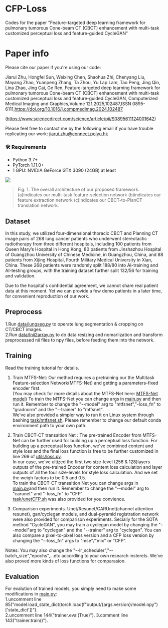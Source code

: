 # CFP-Loss
Codes for the paper "Feature-targeted deep learning framework for pulmonary tumorous Cone-beam CT (CBCT) enhancement with multi-task customized perceptual loss and feature-guided CycleGAN"

# Paper info
Please cite our paper if you're using our code: 

Jiarui Zhu, Hongfei Sun, Weixing Chen, Shaohua Zhi, Chenyang Liu, Mayang Zhao, Yuanpeng Zhang, Ta Zhou, Yu Lap Lam, Tao Peng, Jing Qin, Lina Zhao, Jing Cai, Ge Ren,
Feature-targeted deep learning framework for pulmonary tumorous Cone-beam CT (CBCT) enhancement with multi-task customized perceptual loss and feature-guided CycleGAN,
Computerized Medical Imaging and Graphics,Volume 121,2025,102487,ISSN 0895-6111,https://doi.org/10.1016/j.compmedimag.2024.102487

(https://www.sciencedirect.com/science/article/pii/S0895611124001642)

Please feel free to contact me by the following email if you have trouble replicating our work: jiarui.zhu@connect.polyu.hk

### 🛠 Requirements
- Python 3.7+
- PyTorch 1.11.0+
- 1 GPU: NVIDIA GeForce GTX 3090 (24GB) at least

![](figure1.jpg)
> Fig. 1.  The overall architecture of our proposed framework.(a)indicates our multi-task feature-selection network (b)indicates our feature extraction network (c)indicates our CBCT-to-PlanCT translation network.

## Dataset

In this study, we utilized four-dimensional thoracic CBCT and Planning CT image pairs of 268 lung cancer patients who underwent stereotactic radiotherapy from three different hospitals, including 100 patients from Queen Mary’s Hospital in Hong Kong, 80 patients from Jinshazhou Hospital of Guangzhou University of Chinese Medicine, in Guangzhou, China, and 88 patients from Xijing Hospital, Fourth Military Medical University in Xian, China. These 268 patients were randomly split 188/80 into AI-training and AI-testing groups, with the training dataset further split 132/56 for training and validation.

Due to the hospital's confidential agreement, we cannot share real patient data at this moment. Yet we can provide a few demo patients in a later time, for convenient reproduction of our work.

## Preprocess 
1.Run [data/lungseg.py](https://github.com/zhujiarui42/CPF-Loss/data/lungseg.py) to operate lung segmentation & cropping on CT/CBCT images.  
2.Run [data/lnii2array.py](https://github.com/zhujiarui42/CPF-Loss/data/nii2array.py) to do data resizing and nomarlization and transform preprocessed nii files to npy files, before feeding them into the network.  

## Training
Read the training tutorial for details.
1. Train MTFS-Net: Our method requires a pretraining our the Multitask Feature-selection Network(MTFS-Net) and getting a parameters-fixed encoder first.  
(You may check for more details about the MTFS-Net here: [MTFS-Net model](https://github.com/zhujiarui42/CPF-Loss/models/MultitaskModels/MTFSnet.py))
To train the MTFS-Net you can change args in [main.py](https://github.com/zhujiarui42/CPF-Loss/main.py) and then run it. Remember to change the "--model" arg to "mtfsnet","-loss_fn" to "gradnorm" and the "--trainer" to "mtfsnet".  
We've also provided a simpler way to run it on Linux system through bashing [task/mtfsnet.sh](https://github.com/zhujiarui42/CPF-Loss/task/mtfsnet.sh). Please remember to change our default conda environment path to your own path.  

2. Train CBCT-CT transaltion Net : The pre-trained Encoder from MTFS-Net can be further used for building up a perceptual loss function. For building up a perceptual loss function, we've combined content and style loss and the final loss function is free to be further customized in line 269 of  [utils/loss.py](https://github.com/zhujiarui42/CPF-Loss/utils/loss.py).  
In our case, we've ultized the first two size-level (256 & 128)layers outputs of the pre-trained Encoder for content loss calculation and layer outputs of all the four size-levels for style loss calculation. And we set the weigh factors to be  0.5 and 0.5.  
To train the CBCT-CT transaltion Net you can change args in [main.py](https://github.com/zhujiarui42/CPF-Loss/main.py)and then run it. Remember to change the "--model" arg to "carunet" and "-loss_fn" to "CFP".  
[task/unetCFP.sh](https://github.com/zhujiarui42/CPF-Loss/task/mtfsnet.sh) was also provided for you convience.

3.  Comparison experiments. Unet/Resunet/CARUnet(channel attention resunet), gan/cyclegan models, and dual-pyramid registration network were also provided for comparison experiments. Secially for the SOTA method "CycleGAN", you may train a cyclegan model by changing the "--model"arg to "cyclegan" and the "--trainer" arg to "cyclegan". You can also compare a pixel-to-pixel loss version and a CFP loss version by changing the "--loss_fn" args to "mse"/"mix" or "CFP". 

Notes: You may also change the "--lr_scheduler","--batch_size","epochs",...etc accordling to your own research insterets. We've also proved more kinds of loss functions for comparasion.

## Evaluation
For evalution of trained models, you simply need to make some modifications in [main.py](https://github.com/zhujiarui42/CPF-Loss/main.py):   
1.uncomment line 85("model.load_state_dict(torch.load(f"output/{args.version}/model.npy")['state_dict'])").     
2.uncomment line 144("trainer.eval(True)"). 
3.comment line 143("trainer.train()").  

